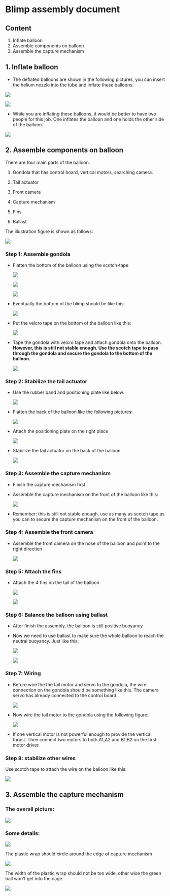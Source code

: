# Blimp assembly document

## Content

1. Inflate balloon
2. Assemble components on balloon
3. Assemble the capture mechanism

## 1. Inflate balloon

- The deflated balloons are shown in the following pictures, you can insert the helium nozzle into the tube and inflate these balloons. 

![](Assembly_pics/inf_1.jpg)

![](Assembly_pics/inf_2.jpg)

- While you are inflating these balloons, it would be better to have two people for this job. One inflates the balloon and one holds the other side of the balloon. 

![](Assembly_pics/inf_3.jpg)

## 2. Assemble components on balloon

There are four main parts of the balloon:

1. Gondola that has control board, vertical motors, searching camera.

2. Tail actuator

3. Front camera

4. Capture mechanism

5. Fins
6. Ballast

The illustration figure is shown as follows: 

![](Assembly_pics/overview.png)

### Step 1: Assemble gondola 

- Flatten the bottom of the balloon using the scotch-tape

  ![](Assembly_pics/1.jpg)

  ![](Assembly_pics/2.jpeg)

  ![](Assembly_pics/3.jpeg)

- Eventually the bottom of the blimp should be like this:

  ![](Assembly_pics/6.jpg)
  
- Put the velcro tape on the bottom of the balloon like this:

  ![](Assembly_pics/4.jpeg)

- Tape the gondola with velcro tape and attach gondola onto the balloon. **However, this is still not stable enough. Use the scotch tape to pass through the gondola and secure the gondola to the bottom of the balloon.**

  ![](Assembly_pics/7.jpg)

### Step 2: Stabilize the tail actuator

- Use the rubber band and positioning plate like below:

  ![](Assembly_pics/8.jpg)

- Flatten the back of the balloon like the following pictures:

  ![](Assembly_pics/11.jpg)

- Attach the positioning plate on the right place

  ![](Assembly_pics/12.jpg)

- Stabilize the tail actuator on the back of the balloon

  ![](Assembly_pics/16.jpg)

### Step 3: Assemble the capture mechanism 

- Finish the capture mechanism first

- Assemble the capture mechanism on the front of the balloon like this:

  ![](Assembly_pics/17.jpg)

- Remember: this is still not stable enough, use as many as scotch tape as you can to secure the capture mechanism on the front of the balloon. 

### Step 4: Assemble the front camera

- Assemble the front camera on the nose of the balloon and point to the right direction

  ![](Assembly_pics/20.jpg)

### Step 5: Attach the fins

- Attach the 4 fins on the tail of the balloon

  ![](Assembly_pics/21.jpg)

  ![](Assembly_pics/22.jpg)

### Step 6: Balance the balloon using ballast

- After finish the assembly, the balloon is still positive buoyancy

- Now we need to use ballast to make sure the whole balloon to reach the neutral buoyancy. Just like this:

  ![](Assembly_pics/24.jpg)

  ![](Assembly_pics/23.jpg)

### Step 7: Wiring

- Before wire the the tail motor and servo to the gondola, the wire connection on the gondola should be something like this. The camera servo has already connected to the control board.

  ![](Assembly_pics/C_0.jpeg)

- Now wire the tail motor to the gondola using the following figure:

  ![](Assembly_pics/C_1.jpeg)

- If one vertical motor is not powerful enough to provide the vertical thrust. Then connect two motors to both A1,A2 and B1,B2 on the first motor driver. 

### Step 8: stabilize other wires

Use scotch tape to attach the wire on the balloon like this: 

![](Assembly_pics/25.jpg)

## 3. Assemble the capture mechanism

### The overall picture:

![](Assembly_pics/26.jpg)

### Some details: 

![](Assembly_pics/27.jpg)

The plastic wrap should circle around the edge of capture mechanism

![](Assembly_pics/28.jpg)

The width of the plastic wrap should not be too wide, other wise the green ball won't get into the cage.

![](Assembly_pics/29.jpeg)

